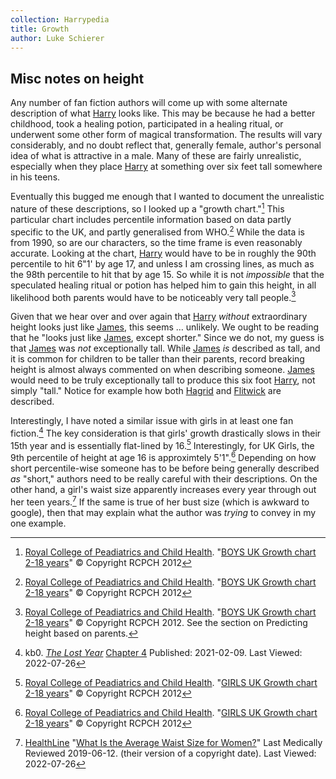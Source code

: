 ```yaml
---
collection: Harrypedia
title: Growth
author: Luke Schierer
---
```


## Misc notes on height

Any number of fan fiction authors will come up with some alternate description
of what [Harry][] looks like.  This may be because he had a better childhood,
took a healing potion, participated in a healing ritual, or underwent some
other form of magical transformation.  The results will vary considerably, and
no doubt reflect that, generally female, author's personal idea of what is
attractive in a male.  Many of these are fairly unrealistic, especially when
they place [Harry][] at something over six feet tall somewhere in his teens.  

[Harry]: <../../people/Potter/Harry_James/>

Eventually this bugged me enough that I wanted to document the unrealistic
nature of these descriptions, so I looked up a "growth chart."[^220622-1] This
particular chart includes percentile information based on data partly specific
to the UK, and partly generalised from WHO.[^220622-2]  While the data is from
1990, so are our characters, so the time frame is even reasonably accurate.
Looking at the chart, [Harry][] would have to be in roughly the 90th percentile
to hit 6"1' by age 17, and unless I am crossing lines, as much as the 98th
percentile to hit that by age 15.  So while it is not *impossible* that the
speculated healing ritual or potion has helped him to gain this height, in all
likelihood both parents would have to be noticeably very tall people.[^220622-3]

Given that we hear over and over again that [Harry][] *without* extraordinary height
looks just like [James][], this seems … unlikely.  We ought to be reading that he
"looks just like [James][], except shorter."  Since we do not, my guess is that
[James][] was *not* exceptionally tall.  While [James][] *is* described as
tall, and it is common for children to be taller than their parents, record
breaking height is almost always commented on when describing someone.
[James][] would need to be truly exceptionally tall to produce this six foot
[Harry][], not simply "tall."  Notice for example how both [Hagrid][] and
[Flitwick][] are described.

[James]: <../../people/Potter/James/>

[Hagrid]: <../../people/Hagrid/Rubeus/>

[Flitwick]: <../../people/flitwick/filus>

Interestingly, I have noted a similar issue with girls in at least one fan
fiction.[^220726-8] The key consideration is that girls' growth drastically
slows in their 15th year and is essentially flat-lined by 16.[^220726-9]
Interestingly, for UK Girls, the 9th percentile of height at age 16 is
approximtely 5'1".[^220726-10]  Depending on how short percentile-wise someone
has to be before being generally described *as* "short," authors need to be
really careful with their descriptions.  On the other hand, a girl's waist size
apparently increases every year through out her teen years.[^220726-11]  If the
same is true of her bust size (which is awkward to google), then that may
explain what the author was *trying* to convey in my one example.

[^220726-11]: [HealthLine](https://www.healthline.com/)
    "[What Is the Average Waist Size for Women?](https://www.healthline.com/health/average-waist-size-for-women)"
    Last Medically Reviewed 2019-06-12. (their version of a copyright date). Last Viewed: 2022-07-26

[^220726-8]: kb0. _[The Lost Year](https://www.fanfiction.net/s/13815274)_
    [Chapter 4](https://www.fanfiction.net/s/13815274/4/The-Lost-Year)
    Published: 2021-02-09. Last Viewed: 2022-07-26

[^220726-10]: [Royal College of Peadiatrics and Child Health](https://www.rcpch.ac.uk/).
    "[GIRLS UK Growth chart 2-18 years](https://www.rcpch.ac.uk/sites/default/files/Girls_2-18_years_growth_chart.pdf)"
    © Copyright RCPCH 2012

[^220726-9]: [Royal College of Peadiatrics and Child Health](https://www.rcpch.ac.uk/).
    "[GIRLS UK Growth chart 2-18 years](https://www.rcpch.ac.uk/sites/default/files/Girls_2-18_years_growth_chart.pdf)"
    © Copyright RCPCH 2012

[^220622-1]: [Royal College of Peadiatrics and Child Health](https://www.rcpch.ac.uk/).
    "[BOYS UK Growth chart 2-18 years](https://www.rcpch.ac.uk/sites/default/files/Boys_2-18_years_growth_chart.pdf)"
    © Copyright RCPCH 2012

[^220622-2]: [Royal College of Peadiatrics and Child Health](https://www.rcpch.ac.uk/).
    "[BOYS UK Growth chart 2-18 years](https://www.rcpch.ac.uk/sites/default/files/Boys_2-18_years_growth_chart.pdf)"
    © Copyright RCPCH 2012

[^220622-3]: [Royal College of Peadiatrics and Child Health](https://www.rcpch.ac.uk/).
    "[BOYS UK Growth chart 2-18 years](https://www.rcpch.ac.uk/sites/default/files/Boys_2-18_years_growth_chart.pdf)"
    © Copyright RCPCH 2012.  See the section on Predicting height based on
    parents.


